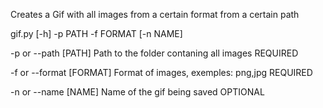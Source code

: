 Creates a Gif with all images from a certain format from a certain path

gif.py [-h] -p PATH -f FORMAT [-n NAME]

-p or --path [PATH]  Path to the folder contaning all images  REQUIRED

-f or --format [FORMAT] Format of images, exemples: png,jpg  REQUIRED

-n or --name [NAME]  Name of the gif being saved  OPTIONAL
